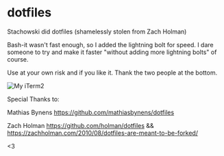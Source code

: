 # dotfiles
Stachowski did dotfiles (shamelessly stolen from Zach Holman)

Bash-it wasn't fast enough, so I added the lightning bolt for speed.  I dare someone to try and make it faster "without adding more lightning bolts" of course.  

Use at your own risk and if you like it.  Thank the two people at the bottom.  

![My iTerm2](https://preview.ibb.co/kSAySm/Screenshot_2017_11_28_07_47_14.png)

Special Thanks to:

Mathias Bynens
https://github.com/mathiasbynens/dotfiles

Zach Holman
https://github.com/holman/dotfiles && https://zachholman.com/2010/08/dotfiles-are-meant-to-be-forked/

<3
